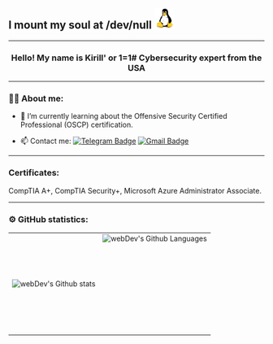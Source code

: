 ## I mount my soul at /dev/null <img src="https://github.com/devicons/devicon/blob/master/icons/linux/linux-original.svg" title="linux" alt="linux" width="40" height="40"/>&nbsp;

---

<h3 align="center">Hello! My name is Kirill' or 1=1# Cybersecurity expert from the USA</h3>

---

### :man_technologist: About me:

- :seedling: I’m currently learning about the Offensive Security Certified Professional (OSCP) certification.


- :mailbox: Contact me: [![Telegram Badge](https://img.shields.io/badge/-KIRILLBAIRAMOV-blue?style=flat&logo=Telegram&logoColor=white)](https://t.me/rikbai) [![Gmail Badge](https://img.shields.io/badge/-Gmail-red?style=flat&logo=Gmail&logoColor=white)](mailto:kbairamov2517@gmail.com)

---

### Certificates:

CompTIA A+, CompTIA Security+, Microsoft Azure Administrator Associate.

---

### ⚙️ GitHub statistics:

<table>
  <tr>
    <td>
      <img align="left" src="http://github-readme-streak-stats.herokuapp.com?user=bayer2517&theme=dark&background=000000" alt="webDev's Github stats" />
    </td>
    <td>
      <img height="195px" align="right" alt="webDev's Github Languages" src="https://github-readme-stats-sigma-five.vercel.app/api/top-langs/?username=bayer2517&layout=compact&theme=vision-friendly-dark" />
    </td>
  </tr>
</table>
